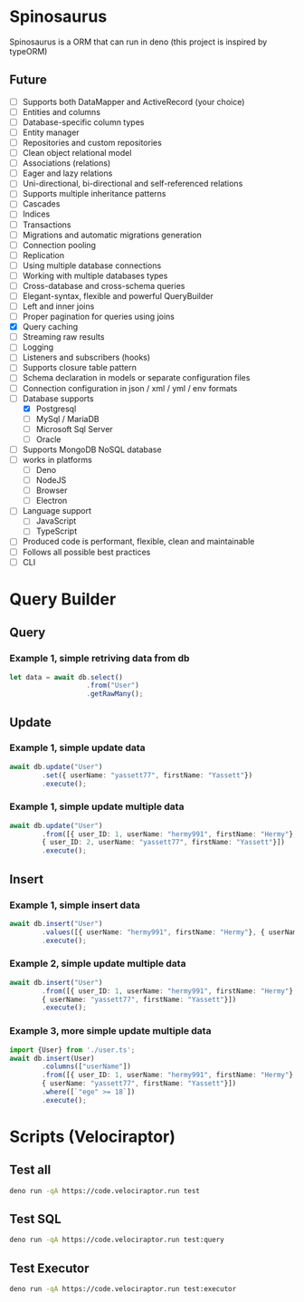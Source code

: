 # Spinosaurus
Spinosaurus is a ORM that can run in deno (this project is inspired by typeORM)

## Future
- [ ] Supports both DataMapper and ActiveRecord (your choice)
- [ ] Entities and columns
- [ ] Database-specific column types
- [ ] Entity manager
- [ ] Repositories and custom repositories
- [ ] Clean object relational model
- [ ] Associations (relations)
- [ ] Eager and lazy relations
- [ ] Uni-directional, bi-directional and self-referenced relations
- [ ] Supports multiple inheritance patterns
- [ ] Cascades
- [ ] Indices
- [ ] Transactions
- [ ] Migrations and automatic migrations generation
- [ ] Connection pooling
- [ ] Replication
- [ ] Using multiple database connections
- [ ] Working with multiple databases types
- [ ] Cross-database and cross-schema queries
- [ ] Elegant-syntax, flexible and powerful QueryBuilder
- [ ] Left and inner joins
- [ ] Proper pagination for queries using joins
- [x] Query caching
- [ ] Streaming raw results
- [ ] Logging
- [ ] Listeners and subscribers (hooks)
- [ ] Supports closure table pattern
- [ ] Schema declaration in models or separate configuration files
- [ ] Connection configuration in json / xml / yml / env formats
- [ ] Database supports
  - [x] Postgresql
  - [ ] MySql / MariaDB
  - [ ] Microsoft Sql Server
  - [ ] Oracle
- [ ] Supports MongoDB NoSQL database
- [ ] works in platforms
  - [ ] Deno
  - [ ] NodeJS
  - [ ] Browser
  - [ ] Electron
- [ ] Language support
  - [ ] JavaScript
  - [ ] TypeScript
- [ ] Produced code is performant, flexible, clean and maintainable
- [ ] Follows all possible best practices
- [ ] CLI

# Query Builder
## Query
### Example 1, simple retriving data from db
```typescript
let data = await db.select()
                   .from("User")
                   .getRawMany();
```
## Update
### Example 1, simple update data
```typescript
await db.update("User")
        .set({ userName: "yassett77", firstName: "Yassett"})
        .execute();
```
### Example 1, simple update multiple data
```typescript
await db.update("User")
        .from([{ user_ID: 1, userName: "hermy991", firstName: "Hermy"},
        { user_ID: 2, userName: "yassett77", firstName: "Yassett"}])
        .execute();
```
## Insert
### Example 1, simple insert data
```typescript
await db.insert("User")
        .values([{ userName: "hermy991", firstName: "Hermy"}, { userName: "yassett77", firstName: "Yassett"}])
        .execute();
```
### Example 2, simple update multiple data
```typescript
await db.insert("User")
        .from([{ user_ID: 1, userName: "hermy991", firstName: "Hermy"}, 
        { userName: "yassett77", firstName: "Yassett"}])
        .execute();
```
### Example 3, more simple update multiple data
```typescript
import {User} from './user.ts';
await db.insert(User)
        .columns(["userName"])
        .from([{ user_ID: 1, userName: "hermy991", firstName: "Hermy"}, 
        { userName: "yassett77", firstName: "Yassett"}])
        .where([`"ege" >= 18`])
        .execute();
```

# Scripts (Velociraptor)
<!-- ## Test file
```bash
deno run -qA https://code.velociraptor.run <SCRIPT>
``` -->
## Test all
```bash
deno run -qA https://code.velociraptor.run test
```
## Test SQL
```bash
deno run -qA https://code.velociraptor.run test:query
```
## Test Executor
```bash
deno run -qA https://code.velociraptor.run test:executor
```
